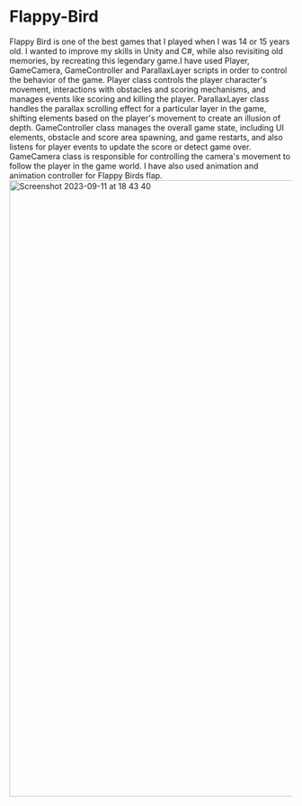 # Flappy-Bird 

Flappy Bird is one of the best games that I played when I was 14 or 15 years old. I wanted to improve my skills in Unity and C#, while also revisiting old memories, by recreating this legendary game.I have used Player, GameCamera, GameController and ParallaxLayer
scripts in order to control the behavior of the game. Player class controls the player character's movement, interactions with obstacles and scoring mechanisms, and manages events like scoring and killing the player. ParallaxLayer class handles the parallax
scrolling effect for a particular layer in the game, shifting elements based on the player's movement to create an illusion of depth. GameController class manages the overall game state, including UI elements, obstacle and score area spawning, and game restarts,
and also listens for player events to update the score or detect game over. GameCamera class is responsible for controlling the camera's movement to follow the player in the game world. I have also used animation and animation controller for Flappy Birds flap.
<img width="1095" alt="Screenshot 2023-09-11 at 18 43 40" src="https://github.com/furkantuna007/Flappy-Bird-/assets/72814790/7b8924a0-e1b0-4ef5-bda0-54a54fc50fd8">

